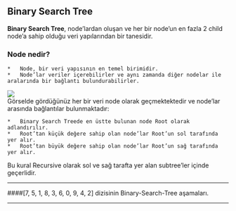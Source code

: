 ## Binary Search Tree <br>
**Binary Search Tree**, node’lardan oluşan ve her bir node’un en fazla 2 child node’a sahip olduğu veri yapılarından bir tanesidir.
### Node nedir? 
    *   Node, bir veri yapısının en temel birimidir.
    *   Node’lar veriler içerebilirler ve aynı zamanda diğer nodelar ile aralarında bir bağlantı bulundurabilirler.
![](https://miro.medium.com/v2/resize:fit:640/format:webp/0*LE91GmAfrWD71cR0.png)   
Görselde gördüğünüz her bir veri node olarak geçmektektedir ve node’lar arasında bağlantılar bulunmaktadır:

    *   Binary Search Treede en üstte bulunan node Root olarak adlandırılır.
    *   Root’tan küçük değere sahip olan node’lar Root’un sol tarafında yer alır.
    *   Root’tan büyük değere sahip olan node’lar Root’un sağ tarafında yer alır.
Bu kural Recursive olarak sol ve sağ tarafta yer alan subtree’ler içinde geçerlidir.
<hr>
####[7, 5, 1, 8, 3, 6, 0, 9, 4, 2] dizisinin Binary-Search-Tree aşamaları.<br>

<hr>